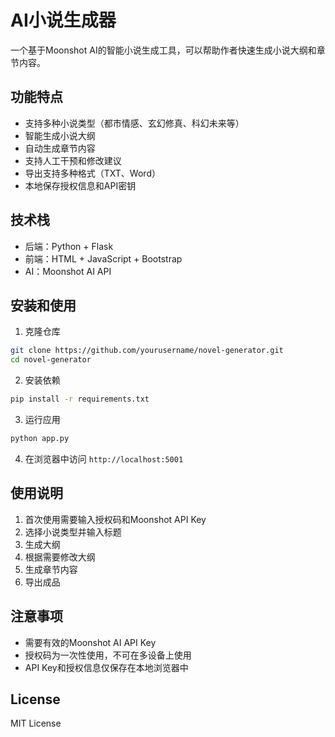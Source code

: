 # AI小说生成器

一个基于Moonshot AI的智能小说生成工具，可以帮助作者快速生成小说大纲和章节内容。

## 功能特点

- 支持多种小说类型（都市情感、玄幻修真、科幻未来等）
- 智能生成小说大纲
- 自动生成章节内容
- 支持人工干预和修改建议
- 导出支持多种格式（TXT、Word）
- 本地保存授权信息和API密钥

## 技术栈

- 后端：Python + Flask
- 前端：HTML + JavaScript + Bootstrap
- AI：Moonshot AI API

## 安装和使用

1. 克隆仓库
```bash
git clone https://github.com/yourusername/novel-generator.git
cd novel-generator
```

2. 安装依赖
```bash
pip install -r requirements.txt
```

3. 运行应用
```bash
python app.py
```

4. 在浏览器中访问 `http://localhost:5001`

## 使用说明

1. 首次使用需要输入授权码和Moonshot API Key
2. 选择小说类型并输入标题
3. 生成大纲
4. 根据需要修改大纲
5. 生成章节内容
6. 导出成品

## 注意事项

- 需要有效的Moonshot AI API Key
- 授权码为一次性使用，不可在多设备上使用
- API Key和授权信息仅保存在本地浏览器中

## License

MIT License 